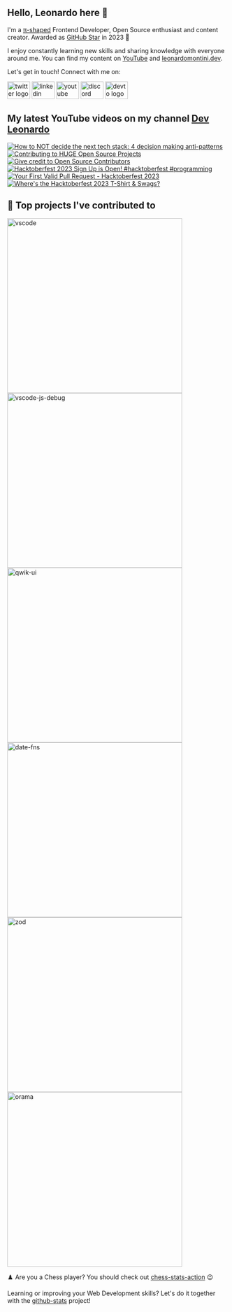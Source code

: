 ## Hello, Leonardo here 👋

I'm a [π-shaped](https://youtu.be/Dje_jaiMnYg) Frontend Developer, Open Source enthusiast and content creator. Awarded as [GitHub Star](https://stars.github.com/profiles/Balastrong/) in 2023 🌟

I enjoy constantly learning new skills and sharing knowledge with everyone around me. You can find my content on [YouTube](https://www.youtube.com/c/DevLeonardo?sub_confirmation=1) and [leonardomontini.dev](https://leonardomontini.dev).

Let's get in touch! Connect with me on:

<div align="left">
  <a href="https://twitter.com/Balastrong" target="_blank"><img src="https://raw.githubusercontent.com/maurodesouza/profile-readme-generator/master/src/assets/icons/social/twitter/default.svg" width="52" height="40" alt="twitter logo" /></a>
  <a href="https://www.linkedin.com/in/leonardo-montini/" target="_blank"><img src="https://raw.githubusercontent.com/maurodesouza/profile-readme-generator/master/src/assets/icons/social/linkedin/default.svg" width="52" height="40" alt="linkedin logo" /></a>
  <a href="https://www.youtube.com/c/DevLeonardo?sub_confirmation=1" target="_blank"><img src="https://raw.githubusercontent.com/maurodesouza/profile-readme-generator/master/src/assets/icons/social/youtube/default.svg" width="52" height="40" alt="youtube logo" /></a>
  <a href="https://discord.gg/bqwyEa6We6" target="_blank"><img src="https://raw.githubusercontent.com/maurodesouza/profile-readme-generator/master/src/assets/icons/social/discord/default.svg" width="52" height="40" alt="discord logo" /></a>
  <a href="https://dev.to/balastrong" target="_blank"><img src="https://raw.githubusercontent.com/maurodesouza/profile-readme-generator/master/src/assets/icons/social/devto/default.svg" width="52" height="40" alt="devto logo" /></a>
</div>

## My latest YouTube videos on my channel [Dev Leonardo](https://www.youtube.com/c/DevLeonardo)

<!-- BEGIN YOUTUBE-CARDS -->
[![How to NOT decide the next tech stack: 4 decision making anti-patterns](https://ytcards.demolab.com/?id=DJYIjdEas8s&title=How+to+NOT+decide+the+next+tech+stack%3A+4+decision+making+anti-patterns&lang=en&timestamp=1697691607&background_color=%230d1117&title_color=%23ffffff&stats_color=%23dedede&max_title_lines=1&width=250&border_radius=5&duration=483 "How to NOT decide the next tech stack: 4 decision making anti-patterns")](https://www.youtube.com/watch?v=DJYIjdEas8s)
[![Contributing to HUGE Open Source Projects](https://ytcards.demolab.com/?id=mt92NrUEJiU&title=Contributing+to+HUGE+Open+Source+Projects&lang=en&timestamp=1697104841&background_color=%230d1117&title_color=%23ffffff&stats_color=%23dedede&max_title_lines=1&width=250&border_radius=5&duration=482 "Contributing to HUGE Open Source Projects")](https://www.youtube.com/watch?v=mt92NrUEJiU)
[![Give credit to Open Source Contributors](https://ytcards.demolab.com/?id=9okPS0yjsK0&title=Give+credit+to+Open+Source+Contributors&lang=en&timestamp=1696422608&background_color=%230d1117&title_color=%23ffffff&stats_color=%23dedede&max_title_lines=1&width=250&border_radius=5&duration=504 "Give credit to Open Source Contributors")](https://www.youtube.com/watch?v=9okPS0yjsK0)
[![Hacktoberfest 2023 Sign Up is Open! #hacktoberfest #programming](https://ytcards.demolab.com/?id=Me0yhmg70_s&title=Hacktoberfest+2023+Sign+Up+is+Open%21+%23hacktoberfest+%23programming&lang=en&timestamp=1695834476&background_color=%230d1117&title_color=%23ffffff&stats_color=%23dedede&max_title_lines=1&width=250&border_radius=5&duration=21 "Hacktoberfest 2023 Sign Up is Open! #hacktoberfest #programming")](https://www.youtube.com/watch?v=Me0yhmg70_s)
[![Your First Valid Pull Request - Hacktoberfest 2023](https://ytcards.demolab.com/?id=Le6VJ8gzvp8&title=Your+First+Valid+Pull+Request+-+Hacktoberfest+2023&lang=en&timestamp=1695034819&background_color=%230d1117&title_color=%23ffffff&stats_color=%23dedede&max_title_lines=1&width=250&border_radius=5&duration=373 "Your First Valid Pull Request - Hacktoberfest 2023")](https://www.youtube.com/watch?v=Le6VJ8gzvp8)
[![Where's the Hacktoberfest 2023 T-Shirt & Swags?](https://ytcards.demolab.com/?id=4HSk0ny_7Sc&title=Where%27s+the+Hacktoberfest+2023+T-Shirt+%26+Swags%3F&lang=en&timestamp=1694512803&background_color=%230d1117&title_color=%23ffffff&stats_color=%23dedede&max_title_lines=1&width=250&border_radius=5&duration=307 "Where's the Hacktoberfest 2023 T-Shirt & Swags?")](https://www.youtube.com/watch?v=4HSk0ny_7Sc)
<!-- END YOUTUBE-CARDS -->

## 📕 Top projects I've contributed to

<!-- Repo info cards - https://github.com/anuraghazra/github-readme-stats -->
<!-- Small repo cards (fork) - https://github.com/DenverCoder1/github-readme-stats -->
<p align="left">
  <a href="https://github.com/Microsoft/vscode"><img width="400" src="https://github-readme-stats.vercel.app/api/pin/?username=Microsoft&repo=vscode&theme=react&bg_color=1F222E&title_color=F85D7F&icon_color=F8D866&hide_border=true&show_icons=false" alt="vscode"></a>
  <a href="https://github.com/microsoft/vscode-js-debug"><img width="400" src="https://github-readme-stats.vercel.app/api/pin/?username=microsoft&repo=vscode-js-debug&theme=react&bg_color=1F222E&title_color=F85D7F&icon_color=F8D866&hide_border=true&show_icons=false" alt="vscode-js-debug"></a>
  <a href="https://github.com/qwikifiers/qwik-ui"><img width="400" src="https://github-readme-stats.vercel.app/api/pin/?username=qwikifiers&repo=qwik-ui&theme=react&bg_color=1F222E&title_color=F85D7F&icon_color=F8D866&hide_border=true&show_icons=false" alt="qwik-ui"></a>
  <a href="https://github.com/date-fns/date-fns"><img width="400" src="https://github-readme-stats.vercel.app/api/pin/?username=date-fns&repo=date-fns&theme=react&bg_color=1F222E&title_color=F85D7F&icon_color=F8D866&hide_border=true&show_icons=false" alt="date-fns"></a>
  <a href="https://github.com/colinhacks/zod"><img width="400" src="https://github-readme-stats.vercel.app/api/pin/?username=colinhacks&repo=zod&theme=react&bg_color=1F222E&title_color=F85D7F&icon_color=F8D866&hide_border=true&show_icons=false" alt="zod"></a>
  <a href="https://github.com/oramasearch/orama"><img width="400" src="https://github-readme-stats.vercel.app/api/pin/?username=oramasearch&repo=orama&theme=react&bg_color=1F222E&title_color=F85D7F&icon_color=F8D866&hide_border=true&show_icons=false" alt="orama"></a>
</p>

♟️ Are you a Chess player? You should check out [chess-stats-action](https://github.com/Balastrong/chess-stats-action) 😉

Learning or improving your Web Development skills? Let's do it together with the [github-stats](https://github.com/Balastrong/github-stats) project!

